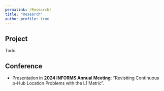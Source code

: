 ```yaml
---
permalink: /Research/
title: "Research"
author_profile: true
---
```



## Project
Todo

## Conference
- Presentation in **2024 INFORMS Annual Meeting**: “Revisiting Continuous p-Hub Location Problems with the L1 Metric”.

